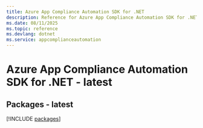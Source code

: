 ```yaml
---
title: Azure App Compliance Automation SDK for .NET
description: Reference for Azure App Compliance Automation SDK for .NET
ms.date: 08/11/2025
ms.topic: reference
ms.devlang: dotnet
ms.service: appcomplianceautomation
---
```

# Azure App Compliance Automation SDK for .NET - latest
## Packages - latest
[!INCLUDE [packages](app-compliance-automation-index.md)]